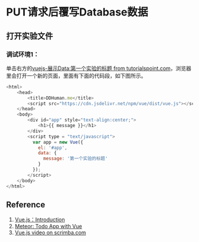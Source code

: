 # PUT请求后覆写Database数据

## 打开实验文件

### 调试环境1：
单击右方的[vuejs-展示Data:第一个实验的标题 from tutorialspoint.com](http://tpcg.io/L9HHqh74)，浏览器里会打开一个新的页面，里面有下面的代码段，如下图所示。

```javascript
<html>
    <head>
        <title>DDHuman.me</title>
        <script src="https://cdn.jsdelivr.net/npm/vue/dist/vue.js"></script>
    </head>
    <body>        
        <div id="app" style="text-align:center;">
            <h1>{{ message }}</h1>
        </div>        
        <script type = "text/javascript">
          var app = new Vue({ 
            el: '#app',
            data: {
              message: '第一个实验的标题'
            }
          });
        </script>
    </body>
</html>
```

## Reference

1. [Vue.js：Introduction](https://vuejs.org/v2/guide/)
2. [Meteor: Todo App with Vue](https://www.meteor.com/tutorials/vue/components)
3. [Vue.js video on scrimba.com](https://scrimba.com/scrim/cQ3QVcr?pl=pXKqta)
